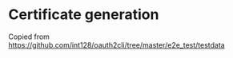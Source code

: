 # Certificate generation

Copied from https://github.com/int128/oauth2cli/tree/master/e2e_test/testdata